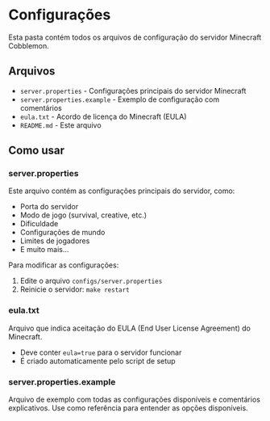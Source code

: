 # Configurações

Esta pasta contém todos os arquivos de configuração do servidor Minecraft Cobblemon.

## Arquivos

- `server.properties` - Configurações principais do servidor Minecraft
- `server.properties.example` - Exemplo de configuração com comentários
- `eula.txt` - Acordo de licença do Minecraft (EULA)
- `README.md` - Este arquivo

## Como usar

### server.properties

Este arquivo contém as configurações principais do servidor, como:
- Porta do servidor
- Modo de jogo (survival, creative, etc.)
- Dificuldade
- Configurações de mundo
- Limites de jogadores
- E muito mais...

Para modificar as configurações:
1. Edite o arquivo `configs/server.properties`
2. Reinicie o servidor: `make restart`

### eula.txt

Arquivo que indica aceitação do EULA (End User License Agreement) do Minecraft.
- Deve conter `eula=true` para o servidor funcionar
- É criado automaticamente pelo script de setup

### server.properties.example

Arquivo de exemplo com todas as configurações disponíveis e comentários explicativos.
Use como referência para entender as opções disponíveis. 